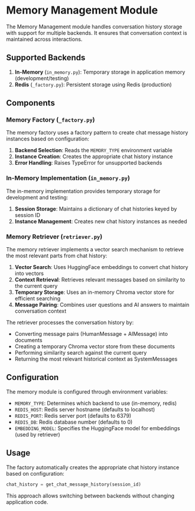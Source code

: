 # Memory Management Module

The Memory Management module handles conversation history storage with support for multiple backends. It ensures that conversation context is maintained across interactions.

## Supported Backends

1. **In-Memory** (`in_memory.py`): Temporary storage in application memory (development/testing)
2. **Redis** (`_factory.py`): Persistent storage using Redis (production)

## Components

### Memory Factory (`_factory.py`)

The memory factory uses a factory pattern to create chat message history instances based on configuration:

1. **Backend Selection**: Reads the `MEMORY_TYPE` environment variable
2. **Instance Creation**: Creates the appropriate chat history instance
3. **Error Handling**: Raises TypeError for unsupported backends

### In-Memory Implementation (`in_memory.py`)

The in-memory implementation provides temporary storage for development and testing:

1. **Session Storage**: Maintains a dictionary of chat histories keyed by session ID
2. **Instance Management**: Creates new chat history instances as needed

### Memory Retriever (`retriever.py`)

The memory retriever implements a vector search mechanism to retrieve the most relevant parts from chat history:

1. **Vector Search**: Uses HuggingFace embeddings to convert chat history into vectors
2. **Context Retrieval**: Retrieves relevant messages based on similarity to the current query
3. **Temporary Storage**: Uses an in-memory Chroma vector store for efficient searching
4. **Message Pairing**: Combines user questions and AI answers to maintain conversation context

The retriever processes the conversation history by:
- Converting message pairs (HumanMessage + AIMessage) into documents
- Creating a temporary Chroma vector store from these documents
- Performing similarity search against the current query
- Returning the most relevant historical context as SystemMessages

## Configuration

The memory module is configured through environment variables:

- `MEMORY_TYPE`: Determines which backend to use (in-memory, redis)
- `REDIS_HOST`: Redis server hostname (defaults to localhost)
- `REDIS_PORT`: Redis server port (defaults to 6379)
- `REDIS_DB`: Redis database number (defaults to 0)
- `EMBEDDING_MODEL`: Specifies the HuggingFace model for embeddings (used by retriever)

## Usage

The factory automatically creates the appropriate chat history instance based on configuration:

```python
chat_history = get_chat_message_history(session_id)
```

This approach allows switching between backends without changing application code.